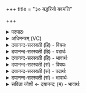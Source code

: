 +++
title = "३० यद्धरिणो यवमत्ति"

+++
<details><summary>पदपाठः</summary>

यत्। ह॒रि॒णः। यव॑म्। अत्ति॑। न। पु॒ष्टम्। प॒शु। मन्य॑ते। शू॒द्रा। यत्। अर्य्य॑जा॒रेत्यर्य्य॑ऽजारा। न। पोषा॑य। ध॒ना॒य॒ति॒। ३०।
</details>

<details><summary>अधिमन्त्रम् (VC)</summary>

- राजा देवता
- प्रजापतिर्ऋषिः
- निचृदनुष्टुप्
- गान्धारः
</details>

<details><summary>दयानन्द-सरस्वती (हि) - विषयः</summary>

फिर वह राजा कैसे आचरण करे, इस विषय को अगले मन्त्र में कहा है ॥
</details>

<details><summary>दयानन्द-सरस्वती (हि) - पदार्थः</summary>

पदार्थान्वयभाषाः -  (यत्) जो राजा (हरिणः) हरिण जैसे (यवम्) खेत में उगे हुए जौ आदि को (अत्ति) खाता है, वैसे (पुष्टम्) पुष्ट (पशुः) देखने योग्य अपने प्रजाजन को (न) नहीं (मन्यते) मानता अर्थात् प्रजा को हृष्ट-पुष्ट नहीं देख के खाता है वह (यत्) जो (अर्य्यजारा) स्वामी वा वैश्य कुल को अवस्था से बुड्ढा करने हारी दासी (शूद्रा) शूद्र की स्त्री के समान (पोषाय) पुष्टि के लिये (न) नहीं (धनायति) अपने धन को चाहता है ॥३० ॥
</details>

<details><summary>दयानन्द-सरस्वती (हि) - भावार्थः</summary>

भावार्थभाषाः -  जो राजा पशु के समान व्यभिचार में वर्त्तमान प्रजा की पुष्टि को नहीं करता, वह धनाढ्य शूद्रकुल की स्त्री, जो कि जारकर्म करती हुई दासी है, उसके समान शीघ्र रोगी होकर अपनी पुष्टि का विनाश करके धनहीनता से दरिद्र हुआ मरता है। इससे राजा न कभी ईर्ष्या और न व्यभिचार का आचरण करे ॥३० ॥
</details>

<details><summary>दयानन्द-सरस्वती (सं) - विषयः</summary>

पुनः स राजा कथमाचरेदित्याह ॥
</details>

<details><summary>दयानन्द-सरस्वती (सं) - पदार्थः</summary>

पदार्थान्वयभाषाः -  यद् यो राजा हरिणो यवमत्तीव पुष्टं पशु न मन्यते, स यदर्य्यजारा शूद्रेव पोषाय न धनायति ॥३० ॥
</details>

<details><summary>दयानन्द-सरस्वती (सं) - भावार्थः</summary>

भावार्थभाषाः -  यो राजा पशुवद् व्यभिचारे वर्त्तमानः प्रजापुष्टिं न करोति, स धनाढ्या शूद्रा जारा दासीव सद्यो रोगी भूत्वा पुष्टिं विनाश्य धनहीनतया दरिद्रः सन् म्रियते तस्माद् राजा कदाचिदीर्ष्यां व्यभिचारं च नाचरेत्॥३० ॥
</details>

<details><summary>सविता जोशी ← दयानन्दः (म) - भावार्थः</summary>

भावार्थभाषाः -  जो राजा पशूप्रमाणे व्याभिचारी असेल तो प्रजेला बलवान करू शकत नाही. शुद्र कुलातील दासी ज्याप्रमाणे व्याभिचार करून लवकर रोगी बनते. त्याप्रमाणेच धनाढ्य राजाचाही बलहीनतेमुळे नाश होतो व तो धनहीन व दरिद्री बनून मरतो. त्यामुळे राजाने कधीही ईषा करू नये व व्याभिचार करू नये.
</details>
